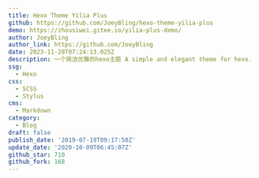```yaml
---
title: Hexo Theme Yilia Plus
github: https://github.com/JoeyBling/hexo-theme-yilia-plus
demo: https://zhousiwei.gitee.io/yilia-plus-demo/
author: JoeyBling
author_link: https://github.com/JoeyBling
date: 2023-11-28T07:24:13.025Z
description: 一个简洁优雅的hexo主题 A simple and elegant theme for hexo.
ssg:
  - Hexo
css:
  - SCSS
  - Stylus
cms:
  - Markdown
category:
  - Blog
draft: false
publish_date: '2019-07-19T09:17:50Z'
update_date: '2020-10-09T06:45:07Z'
github_star: 710
github_fork: 168
---
```


